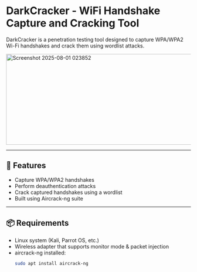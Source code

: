 # DarkCracker - WiFi Handshake Capture and Cracking Tool

DarkCracker is a penetration testing tool designed to capture WPA/WPA2 Wi-Fi handshakes and crack them using wordlist attacks.

<img width="578" height="248" alt="Screenshot 2025-08-01 023852" src="https://github.com/user-attachments/assets/57a36736-ef46-49d9-84c2-dae7d56fa9c1" />



---

## 🚀 Features

- Capture WPA/WPA2 handshakes
- Perform deauthentication attacks
- Crack captured handshakes using a wordlist
- Built using Aircrack-ng suite

---

## 📦 Requirements

- Linux system (Kali, Parrot OS, etc.)
- Wireless adapter that supports monitor mode & packet injection
- aircrack-ng installed:
  ```bash
  sudo apt install aircrack-ng
